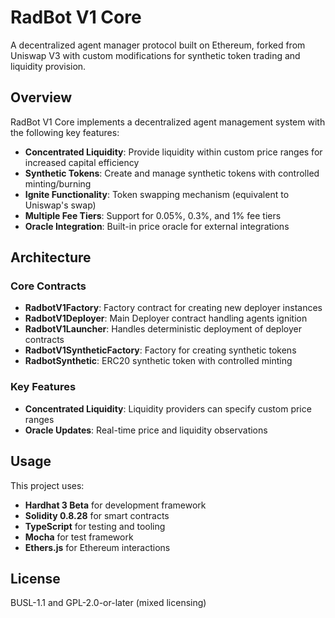 # RadBot V1 Core

A decentralized agent manager protocol built on Ethereum, forked from Uniswap V3 with custom modifications for synthetic token trading and liquidity provision.

## Overview

RadBot V1 Core implements a decentralized agent management system with the following key features:

- **Concentrated Liquidity**: Provide liquidity within custom price ranges for increased capital efficiency
- **Synthetic Tokens**: Create and manage synthetic tokens with controlled minting/burning
- **Ignite Functionality**: Token swapping mechanism (equivalent to Uniswap's swap)
- **Multiple Fee Tiers**: Support for 0.05%, 0.3%, and 1% fee tiers
- **Oracle Integration**: Built-in price oracle for external integrations

## Architecture

### Core Contracts

- **RadbotV1Factory**: Factory contract for creating new deployer instances
- **RadbotV1Deployer**: Main Deployer contract handling agents ignition
- **RadbotV1Launcher**: Handles deterministic deployment of deployer contracts
- **RadbotV1SyntheticFactory**: Factory for creating synthetic tokens
- **RadbotSynthetic**: ERC20 synthetic token with controlled minting

### Key Features

- **Concentrated Liquidity**: Liquidity providers can specify custom price ranges
- **Oracle Updates**: Real-time price and liquidity observations

## Usage

This project uses:

- **Hardhat 3 Beta** for development framework
- **Solidity 0.8.28** for smart contracts
- **TypeScript** for testing and tooling
- **Mocha** for test framework
- **Ethers.js** for Ethereum interactions

## License

BUSL-1.1 and GPL-2.0-or-later (mixed licensing)
